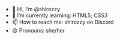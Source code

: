 - 👋 Hi, I’m @shirozzy
- 🌱 I’m currently learning: HTML5; CSS3
- 📫 How to reach me: shirozzy on Discord
- 😄 Pronouns: she/her

<!---
shirozzy/shirozzy is a ✨ special ✨ repository because its `README.md` (this file) appears on your GitHub profile.
You can click the Preview link to take a look at your changes.
--->
